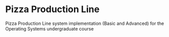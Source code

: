 # Pizza Production Line

Pizza Production Line system implementation (Basic and Advanced) for the Operating Systems undergraduate course
